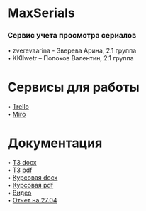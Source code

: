 # MaxSerials

### Сервис учета просмотра сериалов
• zverevaarina - Зверева Арина, 2.1 группа <br>
• KKllwetr – Попоков Валентин, 2.1 группа <br>
# Сервисы для работы
• [Trello](https://trello.com/b/FCB0xJS5/тп-сервис-учета-просмотра-сериалов) <br>
• [Miro](https://miro.com/app/board/o9J_kuhJQMs=/)
# Документация
• [ТЗ docx](https://github.com/zverevaarina/MaxSerials/blob/maste..) <br>
• [ТЗ pdf](https://github.com/zverevaarina/MaxSerials/blob/maste..) <br>
• [Курсовая docx](https://github.com/zverevaarina/MaxSerials/blob/maste..) <br>
• [Курсовая pdf](https://github.com/zverevaarina/MaxSerials/blob/maste..) <br>
• [Видео](https://github.com/zverevaarina/MaxSerials/blob/master/documents/Видео.mp4) <br>
• [Отчет на 27.04](https://github.com/zverevaarina/MaxSerials/blob/master/documents/Отчет%202704.docx) <br>